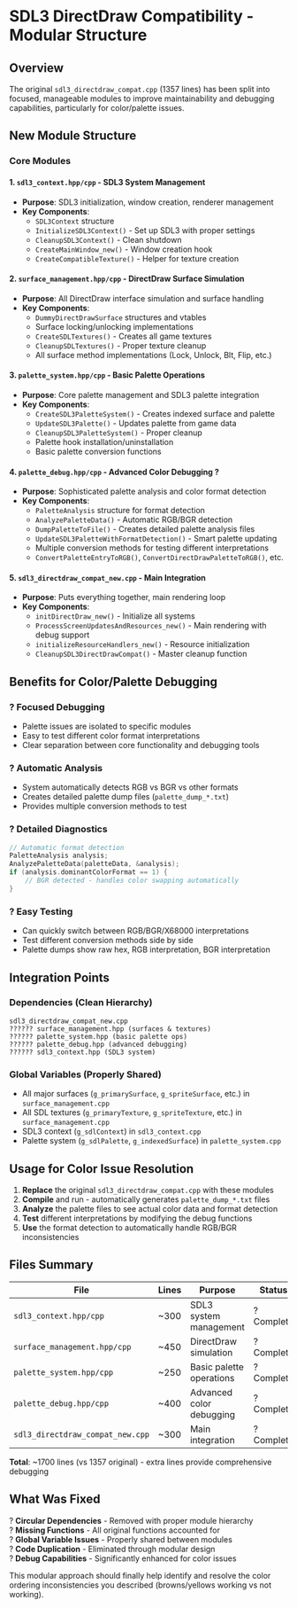 # SDL3 DirectDraw Compatibility - Modular Structure

## Overview
The original `sdl3_directdraw_compat.cpp` (1357 lines) has been split into focused, manageable modules to improve maintainability and debugging capabilities, particularly for color/palette issues.

## New Module Structure

### Core Modules

#### 1. **`sdl3_context.hpp/cpp`** - SDL3 System Management
- **Purpose**: SDL3 initialization, window creation, renderer management
- **Key Components**:
  - `SDL3Context` structure
  - `InitializeSDL3Context()` - Set up SDL3 with proper settings
  - `CleanupSDL3Context()` - Clean shutdown
  - `CreateMainWindow_new()` - Window creation hook
  - `CreateCompatibleTexture()` - Helper for texture creation

#### 2. **`surface_management.hpp/cpp`** - DirectDraw Surface Simulation  
- **Purpose**: All DirectDraw interface simulation and surface handling
- **Key Components**:
  - `DummyDirectDrawSurface` structures and vtables
  - Surface locking/unlocking implementations
  - `CreateSDLTextures()` - Creates all game textures
  - `CleanupSDLTextures()` - Proper texture cleanup
  - All surface method implementations (Lock, Unlock, Blt, Flip, etc.)

#### 3. **`palette_system.hpp/cpp`** - Basic Palette Operations
- **Purpose**: Core palette management and SDL3 palette integration
- **Key Components**:
  - `CreateSDL3PaletteSystem()` - Creates indexed surface and palette
  - `UpdateSDL3Palette()` - Updates palette from game data  
  - `CleanupSDL3PaletteSystem()` - Proper cleanup
  - Palette hook installation/uninstallation
  - Basic palette conversion functions

#### 4. **`palette_debug.hpp/cpp`** - Advanced Color Debugging ?
- **Purpose**: Sophisticated palette analysis and color format detection
- **Key Components**:
  - `PaletteAnalysis` structure for format detection
  - `AnalyzePaletteData()` - Automatic RGB/BGR detection
  - `DumpPaletteToFile()` - Creates detailed palette analysis files
  - `UpdateSDL3PaletteWithFormatDetection()` - Smart palette updating
  - Multiple conversion methods for testing different interpretations
  - `ConvertPaletteEntryToRGB()`, `ConvertDirectDrawPaletteToRGB()`, etc.

#### 5. **`sdl3_directdraw_compat_new.cpp`** - Main Integration
- **Purpose**: Puts everything together, main rendering loop
- **Key Components**:
  - `initDirectDraw_new()` - Initialize all systems
  - `ProcessScreenUpdatesAndResources_new()` - Main rendering with debug support
  - `initializeResourceHandlers_new()` - Resource initialization
  - `CleanupSDL3DirectDrawCompat()` - Master cleanup function

## Benefits for Color/Palette Debugging

### ? **Focused Debugging**
- Palette issues are isolated to specific modules
- Easy to test different color format interpretations
- Clear separation between core functionality and debugging tools

### ? **Automatic Analysis** 
- System automatically detects RGB vs BGR vs other formats
- Creates detailed palette dump files (`palette_dump_*.txt`)
- Provides multiple conversion methods to test

### ? **Detailed Diagnostics**
```cpp
// Automatic format detection
PaletteAnalysis analysis;
AnalyzePaletteData(paletteData, &analysis);
if (analysis.dominantColorFormat == 1) {
    // BGR detected - handles color swapping automatically
}
```

### ? **Easy Testing**
- Can quickly switch between RGB/BGR/X68000 interpretations
- Test different conversion methods side by side
- Palette dumps show raw hex, RGB interpretation, BGR interpretation

## Integration Points

### Dependencies (Clean Hierarchy)
```
sdl3_directdraw_compat_new.cpp
?????? surface_management.hpp (surfaces & textures)
?????? palette_system.hpp (basic palette ops)
?????? palette_debug.hpp (advanced debugging)
?????? sdl3_context.hpp (SDL3 system)
```

### Global Variables (Properly Shared)
- All major surfaces (`g_primarySurface`, `g_spriteSurface`, etc.) in `surface_management.cpp`
- All SDL textures (`g_primaryTexture`, `g_spriteTexture`, etc.) in `surface_management.cpp`  
- SDL3 context (`g_sdlContext`) in `sdl3_context.cpp`
- Palette system (`g_sdlPalette`, `g_indexedSurface`) in `palette_system.cpp`

## Usage for Color Issue Resolution

1. **Replace** the original `sdl3_directdraw_compat.cpp` with these modules
2. **Compile** and run - automatically generates `palette_dump_*.txt` files
3. **Analyze** the palette files to see actual color data and format detection
4. **Test** different interpretations by modifying the debug functions
5. **Use** the format detection to automatically handle RGB/BGR inconsistencies

## Files Summary

| File | Lines | Purpose | Status |
|------|-------|---------|---------|
| `sdl3_context.hpp/cpp` | ~300 | SDL3 system management | ? Complete |
| `surface_management.hpp/cpp` | ~450 | DirectDraw simulation | ? Complete |
| `palette_system.hpp/cpp` | ~250 | Basic palette operations | ? Complete |
| `palette_debug.hpp/cpp` | ~400 | Advanced color debugging | ? Complete |
| `sdl3_directdraw_compat_new.cpp` | ~300 | Main integration | ? Complete |

**Total**: ~1700 lines (vs 1357 original) - extra lines provide comprehensive debugging

## What Was Fixed

? **Circular Dependencies** - Removed with proper module hierarchy  
? **Missing Functions** - All original functions accounted for  
? **Global Variable Issues** - Properly shared between modules  
? **Code Duplication** - Eliminated through modular design  
? **Debug Capabilities** - Significantly enhanced for color issues  

This modular approach should finally help identify and resolve the color ordering inconsistencies you described (browns/yellows working vs not working). 